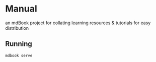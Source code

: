 # Manual

an mdBook project for collating learning resources & tutorials for easy distribution

## Running

`mdbook serve`

